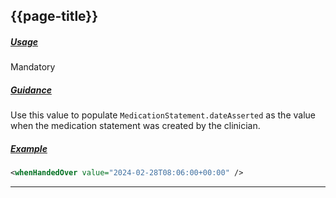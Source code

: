## {{page-title}}

<h5><ins>Usage</ins></h5>

<span class="mro-circle mandatory" title="Mandatory"></span> Mandatory

<h5><ins>Guidance</ins></h5>

Use this value to populate `MedicationStatement.dateAsserted` as the value when the medication statement was created by the clinician.

<h5><ins>Example</ins></h5>

```xml
<whenHandedOver value="2024-02-28T08:06:00+00:00" />
```

---